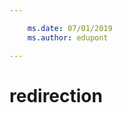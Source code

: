 ```yaml
---

    ms.date: 07/01/2019
    ms.author: edupont

---
```

# redirection
<!--redirection in master file in repo root-->